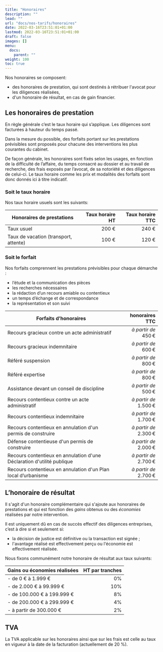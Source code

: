 ```yaml
---
title: "Honoraires"
description: ""
lead: ""
url: "docs/nos-tarifs/honoraires"
date: 2022-03-16T23:51:01+01:00
lastmod: 2022-03-16T23:51:01+01:00
draft: false
images: []
menu:
  docs:
    parent: ""
weight: 100
toc: true
---
```


Nos honoraires se composent:

- des honoraires de prestation, qui sont destinés à rétribuer l'avocat pour les diligences réalisées,
- d'un honoraire de résultat, en cas de gain financier.

## Les honoraires de prestation

En règle générale c’est le taux horaire qui s’applique. Les diligences sont facturées à hauteur du temps passé.

Dans la mesure du possible, des forfaits portant sur les prestations prévisibles sont proposés pour chacune des interventions les plus courantes du cabinet.

De façon générale, les honoraires sont fixés selon les usages, en fonction de la difficulté de l’affaire, du temps consacré au dossier et au travail de recherche, des frais exposés par l’avocat, de sa notoriété et des diligences de celui-ci. Le taux horaire comme les prix et modalités des forfaits sont donc  donnés ici à titre indicatif.

### Soit le taux horaire

Nos taux horaire usuels sont les suivants:

| Honoraires de prestations             | Taux horaire HT | Taux horaire TTC |
| ------------------------------------- | --------------: | ----------------:|
| Taux usuel                            | 200 €           | 240 €            |
| Taux de vacation (transport, attente) | 100 €           | 120 €            |

### Soit le forfait

Nos forfaits comprennent les prestations prévisibles pour chaque démarche :

- l’étude et la communication des pièces
- les recherches nécessaires
- la rédaction d’un recours amiable ou contentieux
- un temps d’échange et de correspondance
- la représentation et son suivi

| Forfaits d’honoraires                                                     | honoraires TTC                            |
| ------------------------------------------------------------------------- | ---------------------------------------:  |
| Recours gracieux contre un acte administratif                             | _à partir de_ 450 €                       |
| Recours gracieux indemnitaire                                             | _à partir de_ 600 €                       |
| Référé suspension                                                         | _à partir de_ 800 €                       |
| Référé expertise                                                          | _à partir de_ 800 €                       |
| Assistance devant un conseil de discipline                                | _à partir de_ 500 €                       |
| Recours contentieux contre un acte administratif                          | _à partir de_ 1.500 €                     |
| Recours contentieux indemnitaire                                          | _à partir de_ 1.700 €                     |
| Recours contentieux en annulation d'un permis de construire               | _à partir de_ 2.300 €                     |
| Défense contentieuse d'un permis de construire                            | _à partir de_ 2.000 €                     |
| Recours contentieux en annulation d'une Déclaration d'utilité publique    | _à partir de_ 2.700 €                     |
| Recours contentieux en annulation d'un Plan local d’urbanisme             | _à partir de_ 2.700 €                     |

## L’honoraire de résultat

Il s'agit d'un honoraire complémentaire qui s'ajoute aux honoraires de prestations et qui est fonction des _gains_ obtenus ou des _économies_ réalisées par notre intervention.

Il est uniquement dû en cas de succès effectif des diligences entreprises, c’est à dire si et seulement si:

- la décision de justice est définitive ou la transaction est signée ;
- l'avantage réalisé est effectivement perçu ou l'économie est effectivement réalisée.

Nous fixons communément notre honoraire de résultat aux taux suivants:

| Gains ou économies réalisées                                         |    HT par tranches |
|----------------------------------------------------------------------|-------------------:|
| - de 0 € à 1.999 €                                                   | 0%                 |
| - de 2.000 € à 99.999 €                                              | 10%                |
| - de 100.000 € à 199.999 €                                           | 8%                 |
| - de 200.000 € à 299.999 €                                           | 4%                 |
| - à partir de 300.000 €                                              | 2%                 |

## TVA

La TVA applicable sur les honoraires ainsi que sur les frais est celle au taux en vigueur à la date de la facturation (actuellement de 20 %).
